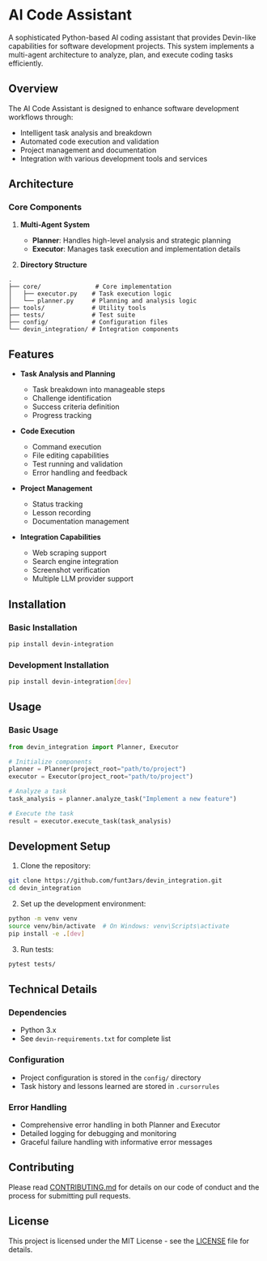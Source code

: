 # AI Code Assistant

A sophisticated Python-based AI coding assistant that provides Devin-like capabilities for software development projects. This system implements a multi-agent architecture to analyze, plan, and execute coding tasks efficiently.

## Overview

The AI Code Assistant is designed to enhance software development workflows through:
- Intelligent task analysis and breakdown
- Automated code execution and validation
- Project management and documentation
- Integration with various development tools and services

## Architecture

### Core Components

1. **Multi-Agent System**
   - **Planner**: Handles high-level analysis and strategic planning
   - **Executor**: Manages task execution and implementation details

2. **Directory Structure**
```
.
├── core/               # Core implementation
│   ├── executor.py    # Task execution logic
│   └── planner.py     # Planning and analysis logic
├── tools/             # Utility tools
├── tests/             # Test suite
├── config/            # Configuration files
└── devin_integration/ # Integration components
```

## Features

- **Task Analysis and Planning**
  - Task breakdown into manageable steps
  - Challenge identification
  - Success criteria definition
  - Progress tracking

- **Code Execution**
  - Command execution
  - File editing capabilities
  - Test running and validation
  - Error handling and feedback

- **Project Management**
  - Status tracking
  - Lesson recording
  - Documentation management

- **Integration Capabilities**
  - Web scraping support
  - Search engine integration
  - Screenshot verification
  - Multiple LLM provider support

## Installation

### Basic Installation
```bash
pip install devin-integration
```

### Development Installation
```bash
pip install devin-integration[dev]
```

## Usage

### Basic Usage
```python
from devin_integration import Planner, Executor

# Initialize components
planner = Planner(project_root="path/to/project")
executor = Executor(project_root="path/to/project")

# Analyze a task
task_analysis = planner.analyze_task("Implement a new feature")

# Execute the task
result = executor.execute_task(task_analysis)
```

## Development Setup

1. Clone the repository:
```bash
git clone https://github.com/funt3ars/devin_integration.git
cd devin_integration
```

2. Set up the development environment:
```bash
python -m venv venv
source venv/bin/activate  # On Windows: venv\Scripts\activate
pip install -e .[dev]
```

3. Run tests:
```bash
pytest tests/
```

## Technical Details

### Dependencies
- Python 3.x
- See `devin-requirements.txt` for complete list

### Configuration
- Project configuration is stored in the `config/` directory
- Task history and lessons learned are stored in `.cursorrules`

### Error Handling
- Comprehensive error handling in both Planner and Executor
- Detailed logging for debugging and monitoring
- Graceful failure handling with informative error messages

## Contributing

Please read [CONTRIBUTING.md](CONTRIBUTING.md) for details on our code of conduct and the process for submitting pull requests.

## License

This project is licensed under the MIT License - see the [LICENSE](LICENSE) file for details.
